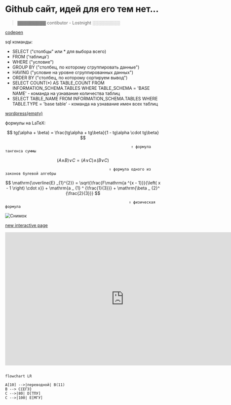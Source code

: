 # Github сайт, идей для его тем нет...

> ▓▓▓▓▓▓▓▓▓
> contibutor - Lostnight
> ░░░░░░░░░

[codepen](https://codepen.io/LostnightRX)

sql команды: 
- SELECT ("столбцы" или * для выбора всего)
- FROM ('таблица')
- WHERE ("условие")
- GROUP BY ("столбец, по которому сгруппировать данные")
- HAVING ("условие на уровне сгруппированных данных")
- ORDER BY ("столбец, по которому сортируем вывод")
- SELECT COUNT(*) AS TABLE_COUNT FROM INFORMATION_SCHEMA.TABLES WHERE TABLE_SCHEMA = 'BASE NAME' - команда на узнавание количества таблиц
- SELECT TABLE_NAME FROM INFORMATION_SCHEMA.TABLES WHERE TABLE.TYPE = 'base table' - команда на узнавание имен всех таблиц

[wordpress(empty)](cl103392361.wordpress.com)

формулы на LaTeX:
 
$$ tg(\alpha + \beta) = \frac{tg\alpha + tg\beta}{1 - tg\alpha \cdot tg\beta} $$    
 
 
                                                             ↑ формула тангенса суммы
 
 
 
$$ (A\wedge_{}^{}B)\vee_{}^{}C=(A\vee_{}^{}C)\wedge_{}^{}(B\vee_{}^{}C) $$  
 
 
 
                                                   ↑ формула одного из законов булевой алгебры
 
 
$$  \mathrm{\overline{E} _{1}^{2}} = \sqrt{\frac{F\mathrm{a ^{x - 1}}}{\left( x - 1 \right) \cdot x}} + \mathrm{a _ {1} ^ {\frac{1}{3}}} + \mathrm{\beta _ {2}^ {\frac{2}{3}}}  $$
  
                                                            ↑ физическая формула
  
  ![Снимок](https://user-images.githubusercontent.com/95572536/201264342-d4927c93-b772-42c7-bb2c-2011c39a3aef.PNG)

[new interactive page](https://view.genial.ly/6371ae2c009fba0018811c02/interactive-image-interactive-image)

<iframe width="768" height="432" src="https://miro.com/app/live-embed/uXjVPCLyQXc=/?moveToViewport=508,115,1312,662&embedId=990137440292" frameborder="0" scrolling="no" allowfullscreen></iframe>

~~~mermaid

flowchart LR

A[10] -->|переводной| B(11)
B --> C{ЕГЭ}
C -->|80| D[ТПУ]
C -->|100| E[МГУ]

~~~

